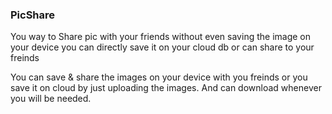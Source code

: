 ### PicShare

You way to Share pic with your friends without even saving the image on your device you can directly save it on your cloud db or can share to your freinds

You can save & share the images on your device with you freinds or you save it on cloud by just uploading the images.
And can download whenever you will be needed.
